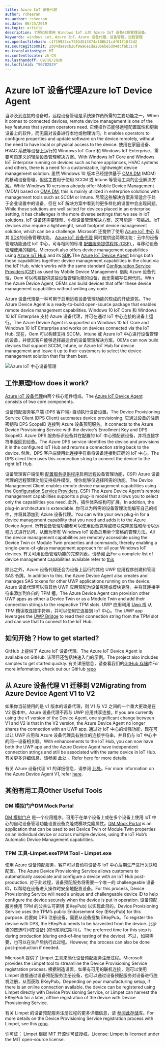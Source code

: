 ```yaml
---
title: Azure IoT 设备代理
author: rcheeran
ms.author: rcheeran
ms.date: 06/25/2019
ms.topic: article
description: 了解如何使用 Windows IoT 上的 Azure IoT 设备代理管理设备。
keywords: windows iot，Azure IoT，Azure 设备代理，设备管理，远程管理
ms.openlocfilehash: c1719932cc74034514874a108b21cdf01f18f3d2
ms.sourcegitcommit: 2d04dae9cb26f9aa6e1da2056be5d04dcfab317d
ms.translationtype: MT
ms.contentlocale: zh-CN
ms.lasthandoff: 09/18/2020
ms.locfileid: "90782829"
---
```

# <a name="azure-iot-device-agent"></a><span data-ttu-id="d6779-104">Azure IoT 设备代理</span><span class="sxs-lookup"><span data-stu-id="d6779-104">Azure IoT Device Agent</span></span>

<span data-ttu-id="d6779-105">当涉及到连接的设备时，远程设备管理是系统操作员所需的主要功能之一。</span><span class="sxs-lookup"><span data-stu-id="d6779-105">When it comes to connected devices, remote device management is one of the key features that system operators need.</span></span> <span data-ttu-id="d6779-106">它使操作员能够远程配置属性和更新设备上的软件，而无需对设备进行本地或物理访问。</span><span class="sxs-lookup"><span data-stu-id="d6779-106">It enables operators to configure properties and update software on the device remotely, without the need to have local or physical access to the device.</span></span> <span data-ttu-id="d6779-107">使用在家庭设备、HVAC 系统等设备上运行的 Windows IoT Core 和 Windows IoT Enterprise，需要可自定义的轻型设备管理解决方案。</span><span class="sxs-lookup"><span data-stu-id="d6779-107">With Windows IoT Core and Windows IoT Enterprise running on devices such as home appliances, HVAC systems and others, there is a need for a customizable, lightweight device management solution.</span></span> <span data-ttu-id="d6779-108">虽然 Windows 10 版本已经提供基于 [OMA DM](https://en.wikipedia.org/wiki/OMA_Device_Management) (MDM) 的移动设备管理，但这主要用于使用 SCCM 或 Intune 等管理工具的企业解决方案。</span><span class="sxs-lookup"><span data-stu-id="d6779-108">While Windows 10 versions already offer Mobile Device Management (MDM) based on [OMA DM](https://en.wikipedia.org/wiki/OMA_Device_Management), this is mainly utilized in enterprise solutions with management tools such as SCCM or Intune.</span></span> <span data-ttu-id="d6779-109">尽管这些解决方案非常适合于处于企业设置中的设备，但在 IoT 解决方案中看到的更多样化的设置中会出现问题。</span><span class="sxs-lookup"><span data-stu-id="d6779-109">While those solutions are well suited for devices placed in an enterprise setting, it has challenges in the more diverse settings that we see in IoT solutions.</span></span> <span data-ttu-id="d6779-110">IoT 设备还需要轻型、小型设备管理解决方案，这可能是一项挑战。</span><span class="sxs-lookup"><span data-stu-id="d6779-110">IoT devices also require a lightweight, small footprint device management solution, which can be a challenge.</span></span> <span data-ttu-id="d6779-111">Microsoft 还提供了使用 [Azure IoT 中心](https://docs.microsoft.com/azure/iot-hub/iot-hub-device-management-overview) 及其 [SDK](https://docs.microsoft.com/azure/iot-hub/iot-hub-devguide-sdks)的设备管理功能。 [Azure IoT 设备代理](https://github.com/ms-iot/azure-client-tools/blob/master/docs/device-agent/device-agent.md) 同时提供这两项功能：云中的设备管理功能通过 IoT 中心，可与相同的标准 [配置服务提供程序 (CSP) ](https://docs.microsoft.com/windows/client-management/mdm/configuration-service-provider-reference) ，与移动设备管理使用的相同。</span><span class="sxs-lookup"><span data-stu-id="d6779-111">Microsoft also offers device management capabilities using [Azure IoT Hub](https://docs.microsoft.com/azure/iot-hub/iot-hub-device-management-overview) and its [SDK](https://docs.microsoft.com/azure/iot-hub/iot-hub-devguide-sdks).The [Azure IoT Device Agent](https://github.com/ms-iot/azure-client-tools/blob/master/docs/device-agent/device-agent.md) brings both these capabilities together: device management capabilities in the cloud via the IoT Hub, which works with the same standard [Configuration Service Providers(CSP)](https://docs.microsoft.com/windows/client-management/mdm/configuration-service-provider-reference) as used by Mobile Device Management.</span></span> <span data-ttu-id="d6779-112">借助 Azure 设备代理，Oem 可以构建提供这些设备管理功能的设备，而无需编写任何代码。</span><span class="sxs-lookup"><span data-stu-id="d6779-112">With the Azure Device Agent, OEMs can build devices that offer these device management capabilities without writing any code.</span></span>

<span data-ttu-id="d6779-113">Azure 设备代理是一种可用于启用远程设备管理功能的现成的开放源包。</span><span class="sxs-lookup"><span data-stu-id="d6779-113">The Azure Device Agent is a ready-to-build open-source package that enables remote device management capabilities.</span></span> <span data-ttu-id="d6779-114">Windows 10 IoT Core 和 Windows 10 IoT Enterprise 支持 Azure 设备代理，并可在通过 IoT 中心连接的设备上运行。</span><span class="sxs-lookup"><span data-stu-id="d6779-114">The Azure Device Agent is supported on Windows 10 IoT Core and Windows 10 IoT Enterprise and works on devices connected via the IoT Hub.</span></span> <span data-ttu-id="d6779-115">现在，Oem 可以构建支持 SCCM、Intune 或 Azure IoT 中心进行设备管理的设备，并使其客户能够选择最适合的设备管理解决方案。</span><span class="sxs-lookup"><span data-stu-id="d6779-115">OEMs can now build devices that support SCCM, Intune, or Azure IoT Hub for device management and leave it up to their customers to select the device management solution that fits them best.</span></span>   

![Azure IoT 中心设备管理](../media/AzureIoTDM/azureDM.png)


## <a name="how-does-it-work"></a><span data-ttu-id="d6779-117">工作原理</span><span class="sxs-lookup"><span data-stu-id="d6779-117">How does it work?</span></span>

<span data-ttu-id="d6779-118">[Azure IoT 设备代理](https://github.com/ms-iot/azure-client-tools/blob/master/docs/device-agent/device-agent.md)由两个核心组件组成。</span><span class="sxs-lookup"><span data-stu-id="d6779-118">The [Azure IoT Device Agent](https://github.com/ms-iot/azure-client-tools/blob/master/docs/device-agent/device-agent.md) consists of two core components.</span></span> 

<span data-ttu-id="d6779-119">设备预配服务客户端 (DPS 客户端) 自动执行设备设置。</span><span class="sxs-lookup"><span data-stu-id="d6779-119">The Device Provisioning Service Client (DPS Client) automates device provisioning.</span></span> <span data-ttu-id="d6779-120">它通过设备的注册密钥和 DPS ScopeID 连接到 Azure 设备预配服务。</span><span class="sxs-lookup"><span data-stu-id="d6779-120">It connects to the Azure Device Provisioning Service with the device's Enrollment Key and DPS ScopeID.</span></span> <span data-ttu-id="d6779-121">Azure DPS 服务标识设备并在配置的 IoT 中心预配该设备，并将连接字符串返回到设备。</span><span class="sxs-lookup"><span data-stu-id="d6779-121">The Azure DPS service identifies the device and provisions it in the configured IoT Hub and returns a connection string back to the device.</span></span> <span data-ttu-id="d6779-122">然后，DPS 客户端使用此连接字符串将设备连接到正确的 IoT 中心。</span><span class="sxs-lookup"><span data-stu-id="d6779-122">The DPS client then uses this connection string to connect the device to the right IoT Hub.</span></span>  

<span data-ttu-id="d6779-123">设备管理客户端使用 [配置服务提供程序](https://msdn.microsoft.com/windows/hardware/commercialize/customize/mdm/configuration-service-provider-reference)启用远程设备管理功能，CSP) Azure 设备代理的远程管理功能支持插件模型，使你能够仅选择所需的功能。</span><span class="sxs-lookup"><span data-stu-id="d6779-123">The Device Management Client enables remote device management capabilities using the [Configuration Service Providers](https://msdn.microsoft.com/windows/hardware/commercialize/customize/mdm/configuration-service-provider-reference), CSP) The Azure Device Agent's remote management capabilities supports a plug-in model that allows you to select only the capabilities you need.</span></span> <span data-ttu-id="d6779-124">此外，插件体系结构可扩展。</span><span class="sxs-lookup"><span data-stu-id="d6779-124">In addition, the plug-in architecture is extendable.</span></span> <span data-ttu-id="d6779-125">你可以为所需的设备管理功能编写自己的插件，并将其添加到 Azure 设备代理。</span><span class="sxs-lookup"><span data-stu-id="d6779-125">You can write your own plug-in for a device management capability that you need and adds it to the Azure Device Agent.</span></span> <span data-ttu-id="d6779-126">所有设备管理功能都可以使用设备克隆或模块克隆属性和命令以远程方式进行访问，从而为所有 Windows IoT 设备启用单个窗格的管理方法。</span><span class="sxs-lookup"><span data-stu-id="d6779-126">All the device management capabilities are remotely accessible using the Device Twin or Module Twin properties and commands, thereby enabling a single-pane-of-glass management approach for all your Windows IoT devices.</span></span> <span data-ttu-id="d6779-127">有关可用设备管理功能的完整列表，请参阅 [此](https://github.com/ms-iot/azure-client-tools/blob/master/docs/device-agent/reference.md)</span><span class="sxs-lookup"><span data-stu-id="d6779-127">For a complete list of device management capabilities available refer to [this](https://github.com/ms-iot/azure-client-tools/blob/master/docs/device-agent/reference.md)</span></span>

<span data-ttu-id="d6779-128">除此之外，Azure 设备代理还会为设备上运行的其他 UWP 应用程序创建和管理 SAS 令牌。</span><span class="sxs-lookup"><span data-stu-id="d6779-128">In addition to this, the Azure Device Agent also creates and manages SAS tokens for other UWP applications running on the device.</span></span> <span data-ttu-id="d6779-129">Azure 设备代理可以将其他 UWP 应用预配为设备克隆或模块克隆，并将其连接字符串添加到各自的 TPM 槽。</span><span class="sxs-lookup"><span data-stu-id="d6779-129">The Azure Device Agent can provision other UWP apps as either a Device Twin or as a Module Twin and add their connection strings to the respective TPM slots.</span></span> <span data-ttu-id="d6779-130">UWP 应用利用 [Uwp 桥](https://github.com/ms-iot/azure-client-tools/blob/master/docs/device-agent/uwp-bridge.md) 从 TPM 槽读取连接字符串，并可以使用它连接到 IoT 中心。</span><span class="sxs-lookup"><span data-stu-id="d6779-130">The UWP app leverages the [UWP Bridge](https://github.com/ms-iot/azure-client-tools/blob/master/docs/device-agent/uwp-bridge.md) to read their connection string from the TPM slot and can use that to connect to the IoT Hub.</span></span>

## <a name="how-to-get-started"></a><span data-ttu-id="d6779-131">如何开始？</span><span class="sxs-lookup"><span data-stu-id="d6779-131">How to get started?</span></span>

<span data-ttu-id="d6779-132">GitHub 上提供了 Azure IoT 设备代理。</span><span class="sxs-lookup"><span data-stu-id="d6779-132">The Azure IoT Device Agent is available on GitHub.</span></span> <span data-ttu-id="d6779-133">该项目还包括快速入门的示例。</span><span class="sxs-lookup"><span data-stu-id="d6779-133">The project also includes samples to get started quickly.</span></span> <span data-ttu-id="d6779-134">有关详细信息，请查看我们的[GitHub 存储](https://github.com/ms-iot/azure-client-tools/blob/master/docs/device-agent/device-agent.md)库</span><span class="sxs-lookup"><span data-stu-id="d6779-134">For more information, check out our GitHub [repo](https://github.com/ms-iot/azure-client-tools/blob/master/docs/device-agent/device-agent.md)</span></span>

## <a name="migrating-from-azure-device-agent-v1-to-v2"></a><span data-ttu-id="d6779-135">从 Azure 设备代理 V1 迁移到 V2</span><span class="sxs-lookup"><span data-stu-id="d6779-135">Migrating from Azure Device Agent V1 to V2</span></span>
<span data-ttu-id="d6779-136">如果你当前使用的是 v1 版本的设备代理，则 V1 与 V2 之间的一个重大更改是在 V2 版本中，Azure 设备代理不再与 UWP 应用共享连接。</span><span class="sxs-lookup"><span data-stu-id="d6779-136">If you are currently using the v1 version of the Device Agent, one significant change between V1 and V2 is that in the V2 version, the Azure Device Agent no longer shares the connection with an UWP app.</span></span> <span data-ttu-id="d6779-137">通过对 IoT 中心的增强功能，现在可以让 UWP 应用和 Azure 设备代理具有独立的连接字符串，并且仍与 IoT 中心中的同一设备相关联。</span><span class="sxs-lookup"><span data-stu-id="d6779-137">With enhancements to the IoT Hub, you can now have both the UWP app and the Azure Device Agent have independent connection strings and still be associated with the same device in IoT Hub.</span></span> <span data-ttu-id="d6779-138">有关更多详细信息，请参阅 [此处](https://github.com/ms-iot/azure-client-tools/blob/master/docs/device-agent/migration-from-old-client.md) 。</span><span class="sxs-lookup"><span data-stu-id="d6779-138">Refer [here](https://github.com/ms-iot/azure-client-tools/blob/master/docs/device-agent/migration-from-old-client.md) for more details.</span></span>

<span data-ttu-id="d6779-139">有关 Azure 设备代理 V1 的详细信息，请参阅 [此处](https://docs.microsoft.com/windows/iot-core/manage-your-device/azureiotdm)。</span><span class="sxs-lookup"><span data-stu-id="d6779-139">For more information on the Azure Device Agent V1, refer [here](https://docs.microsoft.com/windows/iot-core/manage-your-device/azureiotdm).</span></span>

## <a name="other-useful-tools"></a><span data-ttu-id="d6779-140">其他有用工具</span><span class="sxs-lookup"><span data-stu-id="d6779-140">Other Useful Tools</span></span>
### <a name="dm-mock-portal"></a><span data-ttu-id="d6779-141">DM 模拟门户</span><span class="sxs-lookup"><span data-stu-id="d6779-141">DM Mock Portal</span></span>
<span data-ttu-id="d6779-142">[DM 模拟门户](https://github.com/ms-iot/azure-client-tools/blob/master/docs/dm-mock-portal/dm-mock-portal.md) 是一个应用程序，可用于在单个设备上或在多个设备上使用 IoT 中心的自动设备管理功能设置设备克隆或模块克隆属性。</span><span class="sxs-lookup"><span data-stu-id="d6779-142">[DM Mock Portal](https://github.com/ms-iot/azure-client-tools/blob/master/docs/dm-mock-portal/dm-mock-portal.md) is an application that can be used to set Device Twin or Module Twin properties on an individual device or across multiple devices, using the IoT Hub’s Automatic Device Management capabilities.</span></span>

### <a name="tpm-tool---limpetexe"></a><span data-ttu-id="d6779-143">TPM 工具-Limpet.exe</span><span class="sxs-lookup"><span data-stu-id="d6779-143">TPM Tool - Limpet.exe</span></span>
<span data-ttu-id="d6779-144">使用 Azure 设备预配服务，客户可以自动将设备与 IoT 中心后期生产进行关联和配置。</span><span class="sxs-lookup"><span data-stu-id="d6779-144">The Azure Device Provisioning Service allows customers to automatically associate and configure a device with an IoT Hub post-production.</span></span> <span data-ttu-id="d6779-145">对于此过程，设备预配服务将需要一个唯一的 challengeable 设备 ID，以帮助在设备进入操作时安全地配置设备。</span><span class="sxs-lookup"><span data-stu-id="d6779-145">For this process, Device Provisioning Service will need a unique and challengeable device ID to help configure the device securely when the device is put in operation.</span></span> <span data-ttu-id="d6779-146">设备预配服务使用 TPM 的公共认可密钥 (EKeyPub) 以实现此目的。</span><span class="sxs-lookup"><span data-stu-id="d6779-146">Device Provisioning Service uses the TPM’s public Endorsement Key (EKeyPub) for this purpose.</span></span> <span data-ttu-id="d6779-147">若要向 DPS 注册设备，需要从设备搜集 EKeyPub。</span><span class="sxs-lookup"><span data-stu-id="d6779-147">To register the device with DPS, the EKeyPub needs to be harvested from the device.</span></span> <span data-ttu-id="d6779-148">此步骤的首选时间在设备) 的行尾测试期间 (。</span><span class="sxs-lookup"><span data-stu-id="d6779-148">The preferred time for this step is during production (during end-of-line testing of the device).</span></span> <span data-ttu-id="d6779-149">不过，如果需要，也可以在生产后执行此过程。</span><span class="sxs-lookup"><span data-stu-id="d6779-149">However, the process can also be done post-production if needed.</span></span>  

<span data-ttu-id="d6779-150">Microsoft 提供了 Limpet 工具来简化设备预配服务注册过程。</span><span class="sxs-lookup"><span data-stu-id="d6779-150">Microsoft provides the Limpet tool to streamline the Device Provisioning Service registration process.</span></span> <span data-ttu-id="d6779-151">根据制造设置，如果有可用的联机连接，则可以使用 Limpet 直接通过设备预配服务注册设备，也可以通过设备预配服务对设备进行脱机注册，从而获取 EKeyPub。</span><span class="sxs-lookup"><span data-stu-id="d6779-151">Depending on your manufacturing setup, if there is an online connection available, the device can be registered using Limpet directly with Device Provisioning Service, or Limpet can harvest the EKeyPub for a later, offline registration of the device with Device Provisioning Service.</span></span>

<span data-ttu-id="d6779-152">有关 Limpet 的设备预配服务注册过程的更多详细信息，请 [参阅此存储](https://github.com/ms-iot/azure-client-tools/blob/master/docs/limpet/limpet.md)库。</span><span class="sxs-lookup"><span data-stu-id="d6779-152">For more details on the Device Provisioning Service registration process with Limpet, see this [repo](https://github.com/ms-iot/azure-client-tools/blob/master/docs/limpet/limpet.md).</span></span>

<span data-ttu-id="d6779-153">许可证： Limpet 根据 MIT 开源许可证授权。</span><span class="sxs-lookup"><span data-stu-id="d6779-153">License: Limpet is licensed under the MIT open-source license.</span></span>
